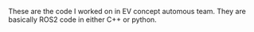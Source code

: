 These are the code I worked on in EV concept automous team. 
They are basically ROS2 code in either C++ or python.
